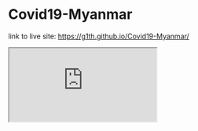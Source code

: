 # Covid19-Myanmar

link to live site: https://g1th.github.io/Covid19-Myanmar/

<iframe src="https://g1th.github.io/leaflet-map/"></iframe>
